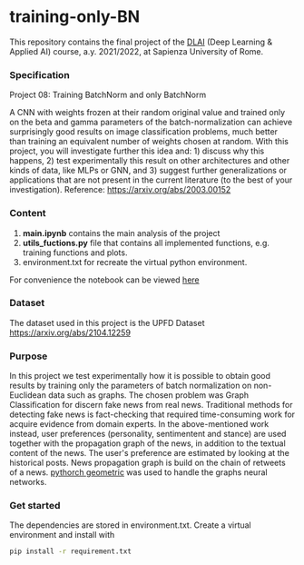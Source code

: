 # training-only-BN

This repository contains the final project of the [DLAI](https://github.com/erodola/DLAI-s2-2022) (Deep Learning & Applied AI) course, a.y. 2021/2022, at Sapienza University of Rome.

### Specification 

Project 08: Training BatchNorm and only BatchNorm 

A CNN with weights frozen at their random original value and trained only on the beta and gamma parameters of the batch-normalization can achieve surprisingly good results on image classification problems, much better than training an equivalent number of weights chosen at random. With this project, you will investigate further this idea and: 1) discuss why this happens, 2) test experimentally this result on other architectures and other kinds of data, like MLPs or GNN, and 3) suggest further generalizations or applications that are not present in the current literature (to the best of your investigation). Reference: https://arxiv.org/abs/2003.00152

### Content 
1) **main.ipynb** contains the main analysis of the project
2) **utils_fuctions.py** file that contains all implemented functions, e.g. training functions and plots.
3) environment.txt for recreate the virtual python environment. 

For convenience the notebook can be viewed [here](https://nbviewer.org/github/AlessandradellaFazia/training-only-BN/blob/main/main.ipynb)

### Dataset 

The dataset used in this project is the UPFD Dataset https://arxiv.org/abs/2104.12259


### Purpose 

In this project we test experimentally how it is possible to obtain good results by training only the parameters of batch normalization on non-Euclidean data such as graphs.
The chosen problem was Graph Classification for discern fake news from real news.
Traditional methods for detecting fake news is fact-checking that required time-consuming work for acquire evidence from domain experts.
In the above-mentioned work instead, user preferences (personality, sentimentent and stance) are used together with the propagation graph of the news, in addition to the textual content of the news. The user's preference are estimated by looking at the historical posts. News propagation graph is build on the chain of retweets of a news.
[pythorch geometric](https://pytorch-geometric.readthedocs.io/en/stable/index.html) was used to handle the graphs neural networks. 


### Get started

The dependencies are stored in environment.txt. Create a virtual environment and install with 

```bash
pip install -r requirement.txt
```
